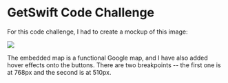# GetSwift Code Challenge

For this code challenge, I had to create a mockup of this image:

![](http://i.imgur.com/n7xQOBb.png)

The embedded map is a functional Google map, and I have also added hover effects onto the buttons. There are two breakpoints -- the first one is at 768px and the second is at 510px.